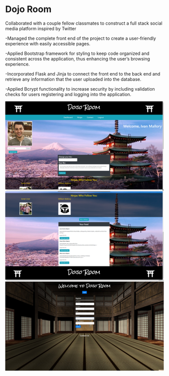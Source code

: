 # Dojo Room

Collaborated with a couple fellow classmates to construct a full stack social media platform inspired by Twitter

-Managed the complete front end of the project to create a user-friendly experience with easily accessible pages. 

-Applied Bootstrap framework for styling to keep code organized and consistent across the application, thus enhancing the user’s browsing experience.

-Incorporated Flask and Jinja to connect the front end to the back end and retrieve any information that the user uploaded into the database. 

-Applied Bcrypt functionality to increase security by including validation checks for users registering and logging into the application. 

![alt text](https://github.com/ivanmallory/dojo_room/blob/master/dojoroom1.png?raw=true)
![alt text](https://github.com/ivanmallory/dojo_room/blob/master/dojoroom3.png?raw=true)
![alt text](https://github.com/ivanmallory/dojo_room/blob/master/dojoroom2.png?raw=true)
